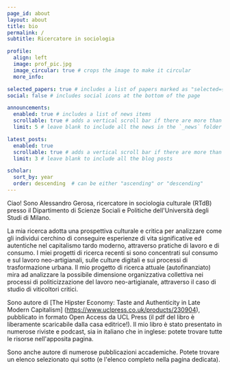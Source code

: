 ```yaml
---
page_id: about
layout: about
title: bio
permalink: /
subtitle: Ricercatore in sociologia

profile:
  align: left
  image: prof_pic.jpg
  image_circular: true # crops the image to make it circular
  more_info:

selected_papers: true # includes a list of papers marked as "selected={true}"
social: false # includes social icons at the bottom of the page

announcements:
  enabled: true # includes a list of news items
  scrollable: true # adds a vertical scroll bar if there are more than 3 news items
  limit: 5 # leave blank to include all the news in the `_news` folder

latest_posts:
  enabled: true
  scrollable: true # adds a vertical scroll bar if there are more than 3 new posts items
  limit: 3 # leave blank to include all the blog posts

scholar:
  sort_by: year
  order: descending  # can be either "ascending" or "descending"
---
```


Ciao! Sono Alessandro Gerosa, ricercatore in sociologia culturale (RTdB) presso il Dipartimento di Scienze Sociali e Politiche dell'Università degli Studi di Milano.

La mia ricerca adotta una prospettiva culturale e critica per analizzare come gli individui cerchino di conseguire esperienze di vita significative ed autentiche nel capitalismo tardo moderno, attraverso pratiche di lavoro e di consumo. I miei progetti di ricerca recenti si sono concentrati sul consumo e sul lavoro neo-artigianali, sulle culture digitali e sui processi di trasformazione urbana. Il mio progetto di ricerca attuale (autofinanziato) mira ad analizzare la possibile dimensione organizzativa collettiva nei processi di politicizzazione del lavoro neo-artigianale, attraverso il caso di studio di viticoltori critici.

Sono autore di [The Hipster Economy: Taste and Authenticity in Late Modern Capitalism] (https://www.uclpress.co.uk/products/230904), pubblicato in formato Open Access da UCL Press (il pdf del libro è liberamente scaricabile dalla casa editrice!). Il mio libro è stato presentato in numerose riviste e podcast, sia in italiano che in inglese: potete trovare tutte le risorse nell'apposita pagina.

Sono anche autore di numerose pubblicazioni accademiche. Potete trovare un elenco selezionato qui sotto (e l'elenco completo nella pagina dedicata).